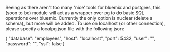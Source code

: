 Seeing as there aren't too many 'nice' tools for bluemix and postgres, this (soon to be) module will act as a wrapper over pg to do basic SQL operations over bluemix. Currently the only option is nuclear (delete a schema), but more will be added.
To use on localhost (or other connection), please specify a localpg.json file with the following json:
  
{
  "database": "employees",
  "host": "localhost",
  "port": 5432,
  "user": "",
  "password": "",
  "ssl": false
}

